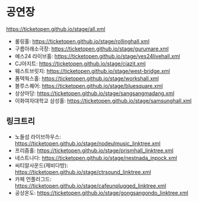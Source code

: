 # 공연장
https://ticketopen.github.io/stage/all.xml
- 롤링홀: https://ticketopen.github.io/stage/rollinghall.xml
- 구름아래소극장: https://ticketopen.github.io/stage/gurumare.xml
- 예스24 라이브홀: https://ticketopen.github.io/stage/yes24livehall.xml
- CJ아지트: https://ticketopen.github.io/stage/cjazit.xml
- 웨스트브릿지: https://ticketopen.github.io/stage/west-bridge.xml
- 폼텍웍스홀: https://ticketopen.github.io/stage/workshall.xml
- 블루스퀘어: https://ticketopen.github.io/stage/bluesquare.xml
- 상상마당: https://ticketopen.github.io/stage/sangsangmadang.xml
- 이화여자대학교 삼성홀: https://ticketopen.github.io/stage/samsunghall.xml

## 링크트리
- 노들섬 라이브하우스: https://ticketopen.github.io/stage/nodeulmusic_linktree.xml
- 프리즘홀: https://ticketopen.github.io/stage/prismhall_linktree.xml
- 네스트나다: https://ticketopen.github.io/stage/nestnada_inpock.xml
- 씨티알사운드(제비다방): https://ticketopen.github.io/stage/ctrsound_linktree.xml
- 카페 언플러그드: https://ticketopen.github.io/stage/cafeunplugged_linktree.xml
- 공상온도: https://ticketopen.github.io/stage/gongsangondo_linktree.xml
